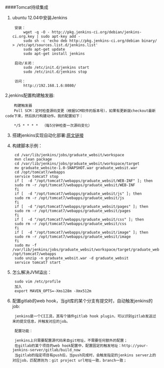 ####Tomcat持续集成

1. ubuntu 12.04中安装Jenkins

        安装：
            wget -q -O - http://pkg.jenkins-ci.org/debian/jenkins-ci.org.key | sudo apt-key add -  
            sudo sh -c 'echo deb http://pkg.jenkins-ci.org/debian binary/ > /etc/apt/sources.list.d/jenkins.list'  
            sudo apt-get update  
            sudo apt-get install jenkins  
            
        启动/关闭：
            sudo /etc/init.d/jenkins start  
            sudo /etc/init.d/jenkins stop  
            
        访问：
            http://192.168.1.6:8080/  
            
2.jenkins配置构建触发器:
        
        构建触发器
        Poll SCM：定时检查源码变更（根据SCM软件的版本号），如果有更新就checkout最新code下来，然后执行构建动作。我的配置如下：
        
        */5 * * * *  （每5分钟检查一次源码变化）
        
3. 搭建jenkins实现自动化部署:[原文链接][1]

4. 构建脚本示例：

        cd /var/lib/jenkins/jobs/graduate_websit/workspace
        mvn clean package
        cd /var/lib/jenkins/jobs/graduate_websit/workspace/target
        mv graduate_website-1.0-SNAPSHOT.war graduate_websit.war
        cd /opt/tomcat7/webapps
        service tomcat7 stop
        if [  -d "/opt/tomcat7/webapps/graduate_websit/WEB-INF" ]; then  
        sudo rm -r /opt/tomcat7/webapps/graduate_websit/WEB-INF
        fi
        if [  -d "/opt/tomcat7/webapps/graduate_websit/js" ]; then  
        sudo rm -r /opt/tomcat7/webapps/graduate_websit/js
        fi
        if [  -d "/opt/tomcat7/webapps/graduate_websit/pages" ]; then  
        sudo rm -r /opt/tomcat7/webapps/graduate_websit/pages
        fi
        if [  -d "/opt/tomcat7/webapps/graduate_websit/css" ]; then  
        sudo rm -r /opt/tomcat7/webapps/graduate_websit/css
        fi
        if [  -d "/opt/tomcat7/webapps/graduate_websit/image" ]; then  
        sudo rm -r /opt/tomcat7/webapps/graduate_websit/image
        fi
        sudo mv -f  /var/lib/jenkins/jobs/graduate_websit/workspace/target/graduate_websit.war /opt/tomcat7/webapps
        sudo unzip -n graduate_websit.war -d graduate_websit
        service tomcat7 start

5. 怎么解决JVM溢出：

        sudo vim /etc/profile
        加入
        export MAVEN_OPTS=-Xms128m -Xmx512m

6. 配置gitlab的web hook，当git库的某个分支有提交时，自动触发jenkins的job:
        
        jenkins是一个CI工具，其有个插件gitlab hook plugin，可以识别gitlab发送过来的提交信息，并触发对应的job。
        
        配置功能：
        
        jenkins上只需要配置源代码来自git地址，不需要任何额外的配置；
        在gitlab的某个项目的web hook配置中，配置固定的触发地址：http://your-jenkins-server/gitlab/build_now
        当gitlab的指定项目有push后，当push完成时，会触发指定的jenkins server上的对应job，匹配原则为：git project url地址一致，branch一致；

[1]: http://huaoguo.com/work/2014/09/04/%E6%90%AD%E5%BB%BAjenkins%E5%AE%9E%E7%8E%B0%E8%87%AA%E5%8A%A8%E5%8C%96%E9%83%A8%E7%BD%B2.html